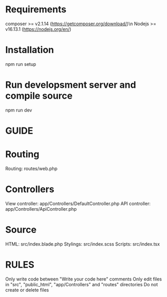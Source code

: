 # Requirements
composer >= v2.1.14 (https://getcomposer.org/download/)\n
Nodejs >= v16.13.1 (https://nodejs.org/en/) 
# Installation
npm run setup
# Run developsment server and compile source
npm run dev

# GUIDE
# Routing
Routing: routes/web.php
# Controllers
View controller: app/Controllers/DefaultController.php
API controller: app/Controllers/ApiController.php
# Source
HTML: src/index.blade.php
Stylings: src/index.scss
Scripts: src/index.tsx

# RULES
Only write code between "Write your code here" comments
Only edit files in "src", "public_html", "app/Controllers" and "routes" directories
Do not create or delete files